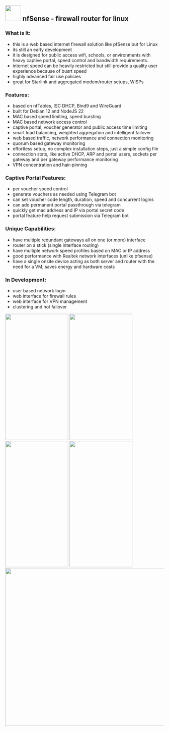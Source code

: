 ## <img src="https://github.com/user-attachments/assets/005d3feb-0569-440c-9f13-ada643886b8f" width="50" height="50" /> nfSense - firewall router for linux 


### What is It:
  - this is a web based internet firewall solution like pfSense but for Linux
  - its still an early development
  - it is designed for public access wifi, schools, or environments with heavy captive portal, speed control and bandwidth requirements.
  - internet speed can be heavily restricted but still provide a quality user experience because of busrt speed
  - highly advanced fair use policies 
  - great for Starlink and aggregated modem/router setups, WISPs 

### Features:
  - based on nfTables, ISC DHCP, Bind9 and WireGuard
  - built for Debian 12 and NodeJS 22
  - MAC based speed limiting, speed bursting
  - MAC based network access control
  - captive portal, voucher generator and public access time limiting
  - smart load balancing, weighted aggregation and intelligent failover
  - web based traffic, network performance and connection monitoring
  - quorum based gateway monitoring
  - effortless setup, no complex installation steps, just a simple config file
  - connection stats, like active DHCP, ARP and portal users, sockets per gateway and per gateway performance monitoring
  - VPN concentration and hair-pinning

### Captive Portal Features:
  - per voucher speed control
  - generate vouchers as needed using Telegram bot
  - can set voucher code length, duration, speed and concurrent logins
  - can add permanent portal passthrough via telegram
  - quickly get mac address and IP via portal secret code
  - portal feature help request submission via Telegram bot

### Unique Capabilities:
  - have multiple redundant gateways all on one (or more) interface
  - router on a stick (single interface routing)
  - have multiple network speed profiles based on MAC or IP address
  - good performance with Realtek network interfaces (unlike pfsense)
  - have a single onsite device acting as both server and router with the need for a VM; saves energy and hardware costs

### In Development:
 - user based network login
 - web interface for firewall rules
 - web interface for VPN management
 - clustering and hot failover

   
<img src="https://github.com/user-attachments/assets/e0d018ca-7898-4ddf-8288-b2de65dba413" width="200" height="400" />
<img src="https://github.com/user-attachments/assets/d9c3cfdb-4b7e-4762-8559-9a4d494db710" width="200" height="400" />
<img src="https://github.com/user-attachments/assets/c2f8e5d7-d2d8-4d54-aaad-68934e884fa0" width="200" height="400" />
<img src="https://github.com/user-attachments/assets/aa2fd7c0-673b-4599-a310-59dc08dbe3fd" width="200" height="400" />

<img src="https://github.com/user-attachments/assets/9771111f-79dc-421b-bec3-25619b089ab6" width="600" height="500" />


